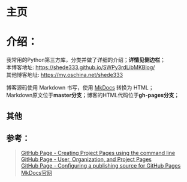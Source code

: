 # 主页

# 介绍：
我常用的Python第三方库，分类并做了详细的介绍；**详情见侧边栏**；    
本博客地址:   <https://shede333.github.io/SWPy3rdLibMKBlog/>    
其他博客地址: <https://my.oschina.net/shede333>  

博客源码使用 Markdown 书写，使用 [MkDocs][MkDocs] 转换为 HTML；  
Markdown原文位于**master分支**；博客的HTML代码位于**gh-pages分支**；

## 其他

## 参考：

> [GitHub Page - Creating Project Pages using the command line](https://help.github.com/en/articles/creating-project-pages-using-the-command-line)  
> [GitHub Page - User, Organization, and Project Pages](https://help.github.com/en/articles/user-organization-and-project-pages#project-pages-sites)  
> [GitHub Page - Configuring a publishing source for GitHub Pages](https://help.github.com/en/articles/configuring-a-publishing-source-for-github-pages)  
> [MkDocs官网][MkDocs]  



[MkDocs]: https://www.mkdocs.org/
